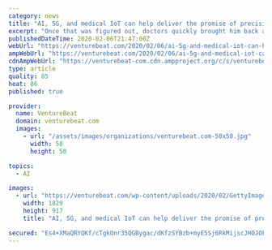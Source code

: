 ```yaml
---
category: news
title: "AI, 5G, and medical IoT can help deliver the promise of precision medicine"
excerpt: "Once that was figured out, doctors quickly brought him back around, and he was fine. But what if, through groundbreaking mixtures of compute, database, and AI technologies, a quick round of analyses on his blood and genome could have revealed his potential for such a reaction before it became a critical issue? What if it were possible to devise ..."
publishedDateTime: 2020-02-06T21:47:00Z
webUrl: "https://venturebeat.com/2020/02/06/ai-5g-and-medical-iot-can-help-deliver-the-promise-of-precision-medicine/"
ampWebUrl: "https://venturebeat.com/2020/02/06/ai-5g-and-medical-iot-can-help-deliver-the-promise-of-precision-medicine/amp/"
cdnAmpWebUrl: "https://venturebeat-com.cdn.ampproject.org/c/s/venturebeat.com/2020/02/06/ai-5g-and-medical-iot-can-help-deliver-the-promise-of-precision-medicine/amp/"
type: article
quality: 85
heat: 86
published: true

provider:
  name: VentureBeat
  domain: venturebeat.com
  images:
    - url: "/assets/images/organizations/venturebeat.com-50x50.jpg"
      width: 50
      height: 50

topics:
  - AI

images:
  - url: "https://venturebeat.com/wp-content/uploads/2020/02/GettyImages-1151630032-e1580953445456.jpg?fit=1829%2C917&strip=all"
    width: 1829
    height: 917
    title: "AI, 5G, and medical IoT can help deliver the promise of precision medicine"

secured: "Es4+XMaQRYQKf/cTgkOnr35QGBygac/dKfzSYBzb+myE5Sj6RkMijscJHOJOFDMW5ElYssELKcaGQYQbGwRNLV6jez+cUEctVCOtJLJMBQAWO95ZI+/tHaglOcJuyD3WXGbsS1feyTTnqLuPIhZE4i3xo6tCE+qbdzjUXUa45J1BDI7gM/Se/F8RV5V0WmbNib2bzvZGjO4MaTbHF+8aUcU7aVipGt+gC2e1M9teRx3ROfI9DKy2QAAJ+d7HmLu1BoDu6BXulcDL3n0D1+terUMLbK6sRkOPhZzc/YxxIExjfoKdiRUAh9N/D3kHGnFtTeSklRSSqhSU1axHXDpJCFjnKtd6SamR0Irt2CBHYXj7BXGblybAcyQmYKf1gMQkHzIDiiTAjsCHuo5g3QxC3dqn8W/Vbv1+qA07cy6+au78wVSBWqKU6mpQnyYC16Gj9///7Nn/++e8fuC5sTYjh76jnP+M/vzp8w8B+P16nWE=;T5aJqAUeYWlFl35z16aS8A=="
---
```


